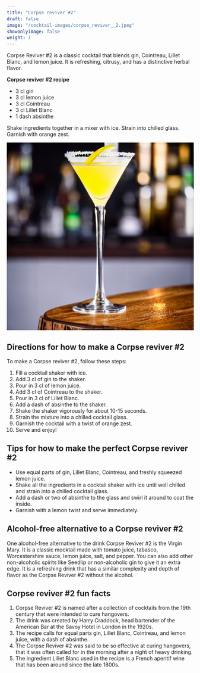 ```yaml
---
title: "Corpse reviver #2"
draft: false
image: "/cocktail-images/corpse_reviver__2.jpeg"
showonlyimage: false
weight: 1
---
```


Corpse Reviver #2 is a classic cocktail that blends gin, Cointreau, Lillet Blanc, and lemon juice. It is refreshing, citrusy, and has a distinctive herbal flavor.

<!--more-->

**Corpse reviver #2 recipe**

- 3 cl gin
- 3 cl lemon juice
- 3 cl Cointreau
- 3 cl Lillet Blanc
- 1 dash absinthe


Shake ingredients together in a mixer with ice. Strain into chilled glass. Garnish with orange zest.

![](/cocktail-images/corpse_reviver__2.jpeg)


## Directions for how to make a Corpse reviver #2

To make a Corpse reviver #2, follow these steps:

1. Fill a cocktail shaker with ice.
2. Add 3 cl of gin to the shaker.
3. Pour in 3 cl of lemon juice.
4. Add 3 cl of Cointreau to the shaker.
5. Pour in 3 cl of Lillet Blanc.
6. Add a dash of absinthe to the shaker.
7. Shake the shaker vigorously for about 10-15 seconds.
8. Strain the mixture into a chilled cocktail glass.
9. Garnish the cocktail with a twist of orange zest.
10. Serve and enjoy!

## Tips for how to make the perfect Corpse reviver #2

- Use equal parts of gin, Lillet Blanc, Cointreau, and freshly squeezed lemon juice.
- Shake all the ingredients in a cocktail shaker with ice until well chilled and strain into a chilled cocktail glass.
- Add a dash or two of absinthe to the glass and swirl it around to coat the inside.
- Garnish with a lemon twist and serve immediately.

## Alcohol-free alternative to a Corpse reviver #2

One alcohol-free alternative to the drink Corpse Reviver #2 is the Virgin Mary. It is a classic mocktail made with tomato juice, tabasco, Worcestershire sauce, lemon juice, salt, and pepper. You can also add other non-alcoholic spirits like Seedlip or non-alcoholic gin to give it an extra edge. It is a refreshing drink that has a similar complexity and depth of flavor as the Corpse Reviver #2 without the alcohol.

## Corpse reviver #2 fun facts

1. Corpse Reviver #2 is named after a collection of cocktails from the 19th century that were intended to cure hangovers.
2. The drink was created by Harry Craddock, head bartender of the American Bar at the Savoy Hotel in London in the 1920s.
3. The recipe calls for equal parts gin, Lillet Blanc, Cointreau, and lemon juice, with a dash of absinthe.
4. The Corpse Reviver #2 was said to be so effective at curing hangovers, that it was often called for in the morning after a night of heavy drinking.
5. The ingredient Lillet Blanc used in the recipe is a French aperitif wine that has been around since the late 1800s.
